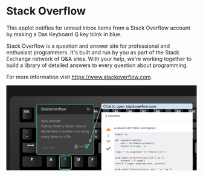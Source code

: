 # Stack Overflow

This applet notifies for unread inbox items from a Stack Overflow account by
making a Das Keyboard Q key blink in blue.

Stack Overflow is a question and answer site for professional and enthusiast programmers. It's built and run by you as part of the Stack Exchange network of Q&A sites. With your help, we're working together to build a library of detailed answers to every question about programming.

For more information visit <https://www.stackoverflow.com>.

![Stack Overflow inbox items on a Das Keybaord Q](assets/image.png "Stack Overflow alerts")
